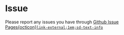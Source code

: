 # Issue

Please report any issues you have through [Github Issue Pages{octicon}`link-external;1em;sd-text-info`](https://github.com/2003100127/tmkit/issues)
